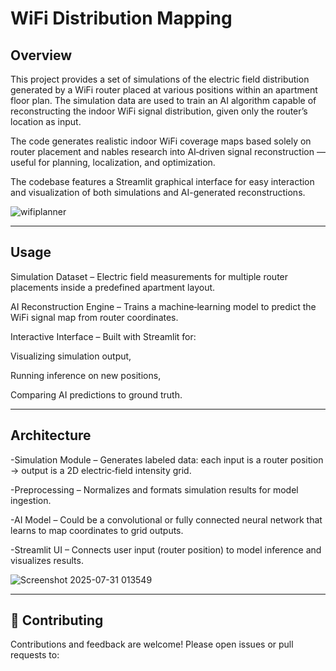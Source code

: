 # WiFi Distribution Mapping 

## Overview

This project provides a set of simulations of the electric field distribution generated by a WiFi router placed at various positions within an apartment floor plan. The simulation data are used to train an AI algorithm capable of reconstructing the indoor WiFi signal distribution, given only the router’s location as input.

The code generates realistic indoor WiFi coverage maps based solely on router placement and nables research into AI‑driven signal reconstruction — useful for planning, localization, and optimization.

The codebase features a Streamlit graphical interface for easy interaction and visualization of both simulations and AI-generated reconstructions.

![wifiplanner](https://github.com/user-attachments/assets/b5657d48-4470-4b80-8953-298e6b21b701)

---

## Usage
Simulation Dataset – Electric field measurements for multiple router placements inside a predefined apartment layout.

AI Reconstruction Engine – Trains a machine‑learning model to predict the WiFi signal map from router coordinates.

Interactive Interface – Built with Streamlit for:

Visualizing simulation output,

Running inference on new positions,

Comparing AI predictions to ground truth.

---

## Architecture

-Simulation Module – Generates labeled data: each input is a router position → output is a 2D electric‑field intensity grid.

-Preprocessing – Normalizes and formats simulation results for model ingestion.

-AI Model – Could be a convolutional or fully connected neural network that learns to map coordinates to grid outputs.

-Streamlit UI – Connects user input (router position) to model inference and visualizes results.

![Screenshot 2025-07-31 013549](https://github.com/user-attachments/assets/bdaa3b39-a832-4cd6-b332-4825274f6f5c)

---

## 🔄 Contributing
Contributions and feedback are welcome! Please open issues or pull requests to:

